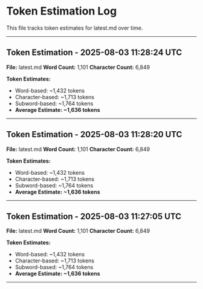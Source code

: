 # Token Estimation Log

This file tracks token estimates for latest.md over time.

---

## Token Estimation - 2025-08-03 11:28:24 UTC

**File:** latest.md
**Word Count:** 1,101
**Character Count:** 6,849

**Token Estimates:**
- Word-based: ~1,432 tokens
- Character-based: ~1,713 tokens  
- Subword-based: ~1,764 tokens
- **Average Estimate: ~1,636 tokens**

---

## Token Estimation - 2025-08-03 11:28:20 UTC

**File:** latest.md
**Word Count:** 1,101
**Character Count:** 6,849

**Token Estimates:**
- Word-based: ~1,432 tokens
- Character-based: ~1,713 tokens  
- Subword-based: ~1,764 tokens
- **Average Estimate: ~1,636 tokens**

---

## Token Estimation - 2025-08-03 11:27:05 UTC

**File:** latest.md
**Word Count:** 1,101
**Character Count:** 6,849

**Token Estimates:**
- Word-based: ~1,432 tokens
- Character-based: ~1,713 tokens  
- Subword-based: ~1,764 tokens
- **Average Estimate: ~1,636 tokens**

---

